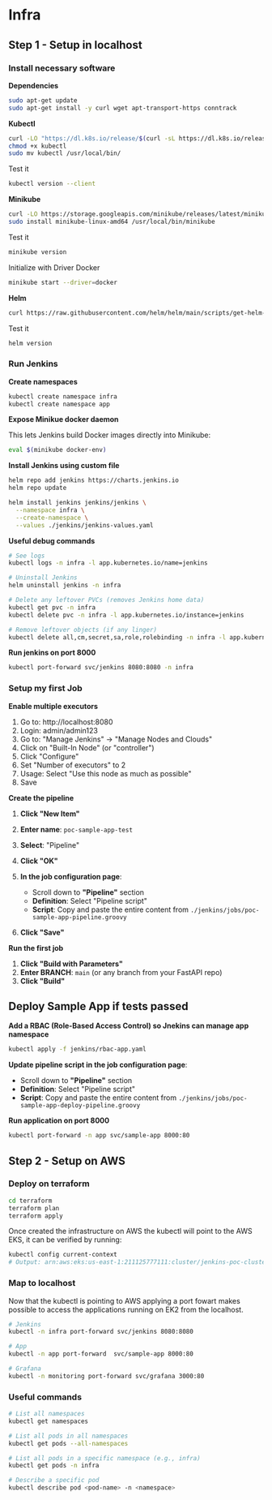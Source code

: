 # Infra

## Step 1 - Setup in localhost

### Install necessary software

**Dependencies**

```bash
sudo apt-get update
sudo apt-get install -y curl wget apt-transport-https conntrack
```

**Kubectl**

```bash
curl -LO "https://dl.k8s.io/release/$(curl -sL https://dl.k8s.io/release/stable.txt)/bin/linux/amd64/kubectl"
chmod +x kubectl
sudo mv kubectl /usr/local/bin/
```

Test it

```bash
kubectl version --client
```

**Minikube**

```bash
curl -LO https://storage.googleapis.com/minikube/releases/latest/minikube-linux-amd64
sudo install minikube-linux-amd64 /usr/local/bin/minikube
```

Test it

```bash
minikube version
```

Initialize with Driver Docker

```bash
minikube start --driver=docker
```

**Helm**

```bash
curl https://raw.githubusercontent.com/helm/helm/main/scripts/get-helm-3 | bash
```

Test it

```bash
helm version
```

### Run Jenkins

**Create namespaces**

```bash
kubectl create namespace infra
kubectl create namespace app
```

**Expose Minikue docker daemon**

This lets Jenkins build Docker images directly into Minikube:

```bash
eval $(minikube docker-env)
```

**Install Jenkins using custom file**

```bash
helm repo add jenkins https://charts.jenkins.io
helm repo update

helm install jenkins jenkins/jenkins \
  --namespace infra \
  --create-namespace \
  --values ./jenkins/jenkins-values.yaml
```

**Useful debug commands**

```bash
# See logs
kubectl logs -n infra -l app.kubernetes.io/name=jenkins

# Uninstall Jenkins
helm uninstall jenkins -n infra

# Delete any leftover PVCs (removes Jenkins home data)
kubectl get pvc -n infra
kubectl delete pvc -n infra -l app.kubernetes.io/instance=jenkins

# Remove leftover objects (if any linger)
kubectl delete all,cm,secret,sa,role,rolebinding -n infra -l app.kubernetes.io/instance=jenkins --ignore-not-found
```

**Run jenkins on port 8000**

```bash
kubectl port-forward svc/jenkins 8080:8080 -n infra
```

### Setup my first Job

**Enable multiple executors**

1. Go to: http://localhost:8080
2. Login: admin/admin123
3. Go to: "Manage Jenkins" → "Manage Nodes and Clouds"
4. Click on "Built-In Node" (or "controller")
5. Click "Configure"
6. Set "Number of executors" to 2
7. Usage: Select "Use this node as much as possible"
8. Save

**Create the pipeline**

1. **Click "New Item"**
2. **Enter name**: `poc-sample-app-test`
3. **Select**: "Pipeline"
4. **Click "OK"**
5. **In the job configuration page**:

   - Scroll down to **"Pipeline"** section
   - **Definition**: Select "Pipeline script"
   - **Script**: Copy and paste the entire content from `./jenkins/jobs/poc-sample-app-pipeline.groovy`

6. **Click "Save"**

**Run the first job**

1. **Click "Build with Parameters"**
2. **Enter BRANCH**: `main` (or any branch from your FastAPI repo)
3. **Click "Build"**

## Deploy Sample App if tests passed

**Add a RBAC (Role-Based Access Control) so Jnekins can manage app namespace**

```bash
kubectl apply -f jenkins/rbac-app.yaml
```

**Update pipeline script in the job configuration page**:

- Scroll down to **"Pipeline"** section
- **Definition**: Select "Pipeline script"
- **Script**: Copy and paste the entire content from `./jenkins/jobs/poc-sample-app-deploy-pipeline.groovy`

**Run application on port 8000**

```bash
kubectl port-forward -n app svc/sample-app 8000:80
```

## Step 2 - Setup on AWS

### Deploy on terraform

```bash
cd terraform
terraform plan
terraform apply
```

Once created the infrastructure on AWS the kubectl will point to the AWS EKS, it can be verified by running:

```bash
kubectl config current-context
# Output: arn:aws:eks:us-east-1:211125777111:cluster/jenkins-poc-cluster
```

### Map to localhost

Now that the kubectl is pointing to AWS applying a port fowart makes possible to access the applications running on EK2 from the localhost.

```bash
# Jenkins
kubectl -n infra port-forward svc/jenkins 8080:8080

# App
kubectl -n app port-forward  svc/sample-app 8000:80

# Grafana
kubectl -n monitoring port-forward svc/grafana 3000:80
```

### Useful commands

```bash
# List all namespaces
kubectl get namespaces

# List all pods in all namespaces
kubectl get pods --all-namespaces

# List all pods in a specific namespace (e.g., infra)
kubectl get pods -n infra

# Describe a specific pod
kubectl describe pod <pod-name> -n <namespace>
```
